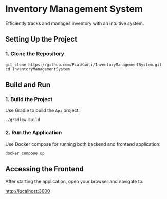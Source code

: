 
# Inventory Management System
Efficiently tracks and manages inventory with an intuitive system.

## Setting Up the Project
### 1. Clone the Repository

    git clone https://github.com/PialKanti/InventoryManagementSystem.git 
    cd InventoryManagementSystem

## Build and Run
### 1. Build the Project
Use Gradle to build the `Api` project:

    ./gradlew build
    
### 2. Run the Application
Use Docker compose for running both backend and frontend application:

    docker compose up


## Accessing the Frontend

After starting the application, open your browser and navigate to:

[http://localhost:3000](http://localhost:3000)
